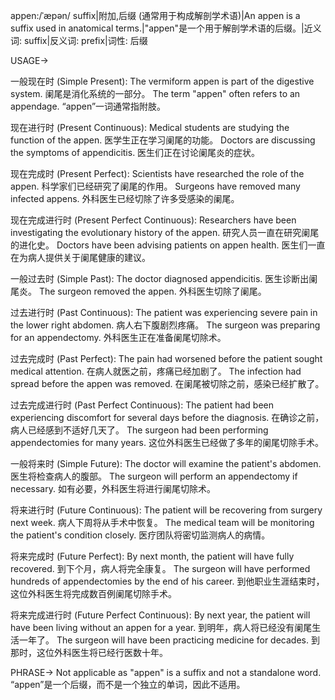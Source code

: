 appen:/ˈæpən/
suffix|附加,后缀 (通常用于构成解剖学术语)|An appen is a suffix used in anatomical terms.|"appen"是一个用于解剖学术语的后缀。|近义词: suffix|反义词: prefix|词性: 后缀


USAGE->

一般现在时 (Simple Present):
The vermiform appen is part of the digestive system. 阑尾是消化系统的一部分。
The term "appen" often refers to an appendage. “appen”一词通常指附肢。

现在进行时 (Present Continuous):
Medical students are studying the function of the appen. 医学生正在学习阑尾的功能。
Doctors are discussing the symptoms of appendicitis. 医生们正在讨论阑尾炎的症状。

现在完成时 (Present Perfect):
Scientists have researched the role of the appen. 科学家们已经研究了阑尾的作用。
Surgeons have removed many infected appens. 外科医生已经切除了许多受感染的阑尾。

现在完成进行时 (Present Perfect Continuous):
Researchers have been investigating the evolutionary history of the appen. 研究人员一直在研究阑尾的进化史。
Doctors have been advising patients on appen health. 医生们一直在为病人提供关于阑尾健康的建议。


一般过去时 (Simple Past):
The doctor diagnosed appendicitis. 医生诊断出阑尾炎。
The surgeon removed the appen. 外科医生切除了阑尾。


过去进行时 (Past Continuous):
The patient was experiencing severe pain in the lower right abdomen. 病人右下腹剧烈疼痛。
The surgeon was preparing for an appendectomy. 外科医生正在准备阑尾切除术。


过去完成时 (Past Perfect):
The pain had worsened before the patient sought medical attention. 在病人就医之前，疼痛已经加剧了。
The infection had spread before the appen was removed. 在阑尾被切除之前，感染已经扩散了。


过去完成进行时 (Past Perfect Continuous):
The patient had been experiencing discomfort for several days before the diagnosis. 在确诊之前，病人已经感到不适好几天了。
The surgeon had been performing appendectomies for many years.  这位外科医生已经做了多年的阑尾切除手术。


一般将来时 (Simple Future):
The doctor will examine the patient's abdomen. 医生将检查病人的腹部。
The surgeon will perform an appendectomy if necessary.  如有必要，外科医生将进行阑尾切除术。


将来进行时 (Future Continuous):
The patient will be recovering from surgery next week. 病人下周将从手术中恢复。
The medical team will be monitoring the patient's condition closely. 医疗团队将密切监测病人的病情。


将来完成时 (Future Perfect):
By next month, the patient will have fully recovered. 到下个月，病人将完全康复。
The surgeon will have performed hundreds of appendectomies by the end of his career. 到他职业生涯结束时，这位外科医生将完成数百例阑尾切除手术。


将来完成进行时 (Future Perfect Continuous):
By next year, the patient will have been living without an appen for a year. 到明年，病人将已经没有阑尾生活一年了。
The surgeon will have been practicing medicine for decades. 到那时，这位外科医生将已经行医数十年。


PHRASE->
Not applicable as "appen" is a suffix and not a standalone word.  “appen”是一个后缀，而不是一个独立的单词，因此不适用。
